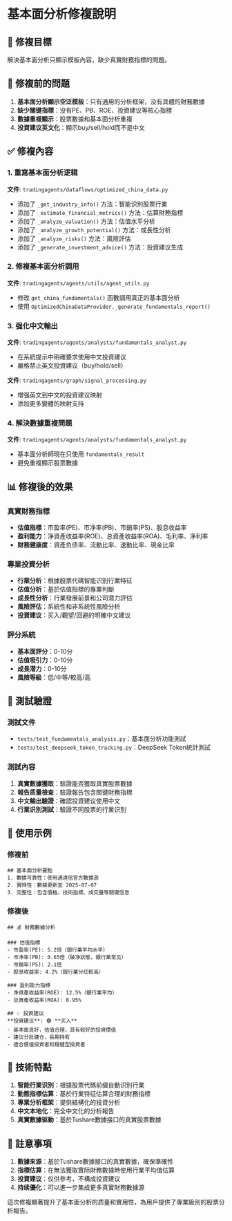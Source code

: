 # 基本面分析修複說明

## 🎯 修複目標

解決基本面分析只顯示模板內容，缺少真實財務指標的問題。

## 🚨 修複前的問題

1. **基本面分析顯示空泛模板**：只有通用的分析框架，没有具體的財務數據
2. **缺少關键指標**：没有PE、PB、ROE、投資建议等核心指標
3. **數據重複顯示**：股票數據和基本面分析重複
4. **投資建议英文化**：顯示buy/sell/hold而不是中文

## ✅ 修複內容

### 1. 重寫基本面分析逻辑

**文件**: `tradingagents/dataflows/optimized_china_data.py`

- 添加了 `_get_industry_info()` 方法：智能识別股票行業
- 添加了 `_estimate_financial_metrics()` 方法：估算財務指標
- 添加了 `_analyze_valuation()` 方法：估值水平分析
- 添加了 `_analyze_growth_potential()` 方法：成長性分析
- 添加了 `_analyze_risks()` 方法：風險評估
- 添加了 `_generate_investment_advice()` 方法：投資建议生成

### 2. 修複基本面分析調用

**文件**: `tradingagents/agents/utils/agent_utils.py`

- 修改 `get_china_fundamentals()` 函數調用真正的基本面分析
- 使用 `OptimizedChinaDataProvider._generate_fundamentals_report()`

### 3. 强化中文輸出

**文件**: `tradingagents/agents/analysts/fundamentals_analyst.py`

- 在系統提示中明確要求使用中文投資建议
- 嚴格禁止英文投資建议（buy/hold/sell）

**文件**: `tradingagents/graph/signal_processing.py`

- 增强英文到中文的投資建议映射
- 添加更多變體的映射支持

### 4. 解決數據重複問題

**文件**: `tradingagents/agents/analysts/fundamentals_analyst.py`

- 基本面分析師現在只使用 `fundamentals_result`
- 避免重複顯示股票數據

## 📊 修複後的效果

### 真實財務指標
- **估值指標**：市盈率(PE)、市净率(PB)、市銷率(PS)、股息收益率
- **盈利能力**：净資產收益率(ROE)、总資產收益率(ROA)、毛利率、净利率
- **財務健康度**：資產负债率、流動比率、速動比率、現金比率

### 專業投資分析
- **行業分析**：根據股票代碼智能识別行業特征
- **估值分析**：基於估值指標的專業判斷
- **成長性分析**：行業發展前景和公司潜力評估
- **風險評估**：系統性和非系統性風險分析
- **投資建议**：买入/觀望/回避的明確中文建议

### 評分系統
- **基本面評分**：0-10分
- **估值吸引力**：0-10分
- **成長潜力**：0-10分
- **風險等級**：低/中等/較高/高

## 🧪 測試驗證

### 測試文件
- `tests/test_fundamentals_analysis.py`：基本面分析功能測試
- `tests/test_deepseek_token_tracking.py`：DeepSeek Token統計測試

### 測試內容
1. **真實數據獲取**：驗證能否獲取真實股票數據
2. **報告质量檢查**：驗證報告包含關键財務指標
3. **中文輸出驗證**：確認投資建议使用中文
4. **行業识別測試**：驗證不同股票的行業识別

## 🎯 使用示例

### 修複前
```
## 基本面分析要點
1. 數據可靠性：使用通達信官方數據源
2. 實時性：數據更新至 2025-07-07
3. 完整性：包含價格、技術指標、成交量等關键信息
```

### 修複後
```
## 💰 財務數據分析

### 估值指標
- 市盈率(PE): 5.2倍（銀行業平均水平）
- 市净率(PB): 0.65倍（破净狀態，銀行業常见）
- 市銷率(PS): 2.1倍
- 股息收益率: 4.2%（銀行業分红較高）

### 盈利能力指標
- 净資產收益率(ROE): 12.5%（銀行業平均）
- 总資產收益率(ROA): 0.95%

## 💡 投資建议
**投資建议**: 🟢 **买入**
- 基本面良好，估值合理，具有較好的投資價值
- 建议分批建仓，長期持有
- 適合價值投資者和穩健型投資者
```

## 🔮 技術特點

1. **智能行業识別**：根據股票代碼前缀自動识別行業
2. **動態指標估算**：基於行業特征估算合理的財務指標
3. **專業分析框架**：提供結構化的投資分析
4. **中文本地化**：完全中文化的分析報告
5. **真實數據驱動**：基於Tushare數據接口的真實股票數據

## 📝 註意事項

1. **數據來源**：基於Tushare數據接口的真實數據，確保準確性
2. **指標估算**：在無法獲取實际財務數據時使用行業平均值估算
3. **投資建议**：仅供參考，不構成投資建议
4. **持续優化**：可以進一步集成更多真實財務數據源

這次修複顯著提升了基本面分析的质量和實用性，為用戶提供了專業級別的股票分析報告。
